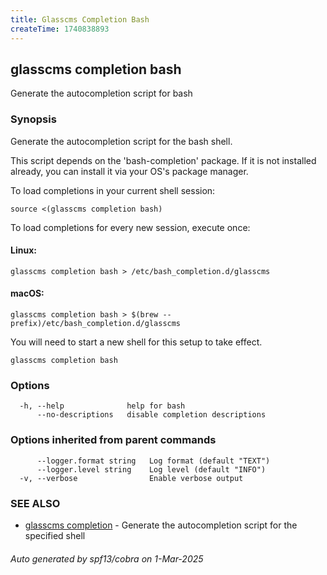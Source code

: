 ```yaml
---
title: Glasscms Completion Bash
createTime: 1740838893
---
```

## glasscms completion bash

Generate the autocompletion script for bash

### Synopsis

Generate the autocompletion script for the bash shell.

This script depends on the 'bash-completion' package.
If it is not installed already, you can install it via your OS's package manager.

To load completions in your current shell session:

	source <(glasscms completion bash)

To load completions for every new session, execute once:

#### Linux:

	glasscms completion bash > /etc/bash_completion.d/glasscms

#### macOS:

	glasscms completion bash > $(brew --prefix)/etc/bash_completion.d/glasscms

You will need to start a new shell for this setup to take effect.


```
glasscms completion bash
```

### Options

```
  -h, --help              help for bash
      --no-descriptions   disable completion descriptions
```

### Options inherited from parent commands

```
      --logger.format string   Log format (default "TEXT")
      --logger.level string    Log level (default "INFO")
  -v, --verbose                Enable verbose output
```

### SEE ALSO

* [glasscms completion](glasscms_completion.md)	 - Generate the autocompletion script for the specified shell

###### Auto generated by spf13/cobra on 1-Mar-2025
